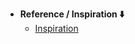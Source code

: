 - **Reference / Inspiration ⬇️**
  - [Inspiration](https://www.codeandweb.com/texturepacker/tutorials/how-to-create-a-sprite-sheet)
